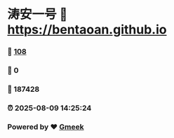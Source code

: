 # 涛安一号 :link: https://bentaoan.github.io 
### :page_facing_up: [108](https://bentaoan.github.io/tag.html) 
### :speech_balloon: 0 
### :hibiscus: 187428 
### :alarm_clock: 2025-08-09 14:25:24 
### Powered by :heart: [Gmeek](https://github.com/Meekdai/Gmeek)
